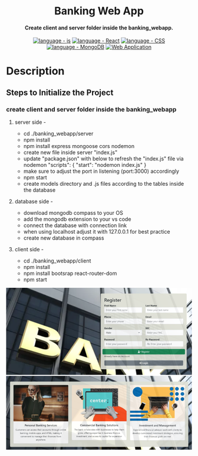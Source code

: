 <h1 align="center">
  <br>
  Banking Web App
  <br>
</h1>

<h4 align="center">Create client and server folder inside the banking_webapp.</h4>

<p align="center">
  <a href="https://"><img src="https://img.shields.io/badge/language-js-2ea42f?logo=js" alt="language - js"></a>
  <a href="https://"><img src="https://img.shields.io/badge/language-react-purple?logo=react" alt="language - React"></a>
  <a href="https://"><img src="https://img.shields.io/badge/language-CSS-red?logo=css" alt="language - CSS"></a>
  <a href="https://"><img src="https://img.shields.io/badge/language-MongoDB-blue?logo=MongoDB" alt="language - MongoDB"></a>
  <a href="https://"><img src="https://img.shields.io/badge/Web Site-localhost-orange?logo=WEB" alt="Web Application"></a>
  <br>
</p>


# Description

## Steps to Initialize the Project

### create client and server folder inside the banking_webapp

1. server side -
    - cd ./banking_webapp/server
    - npm install
    - npm install express mongoose cors nodemon
    - create new file inside server "index.js"
    - update "package.json" with below to refresh the "index.js" file via nodemon
        "scripts": {
            "start": "nodemon index.js"
        }
    - make sure to adjust the port in listening (port:3000) accordingly
    - npm start
    - create models directory and .js files according to the tables inside the database

2. database side -
    - download mongodb compass to your OS
    - add the mongodb extension to your vs code
    - connect the database with connection link
    - when using localhost adjust it with 127.0.0.1 for best practice
    - create new database in compass
    

3. client side - 
    - cd ./banking_webapp/client
    - npm install
    - npm install bootsrap react-router-dom
    - npm start
  
![Screenshot](1.png)
![Screenshot](2.png)
